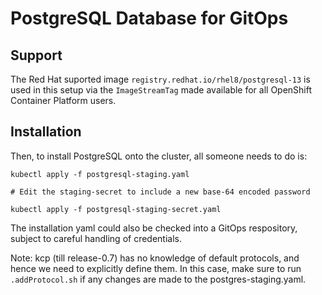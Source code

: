 # PostgreSQL Database for GitOps 

## Support

The Red Hat suported image `registry.redhat.io/rhel8/postgresql-13` is used in this setup via the `ImageStreamTag` made
available for all OpenShift Container Platform users.


## Installation

Then, to install PostgreSQL onto the cluster, all someone needs to do is:
```
kubectl apply -f postgresql-staging.yaml

# Edit the staging-secret to include a new base-64 encoded password

kubectl apply -f postgresql-staging-secret.yaml
```

The installation yaml could also be checked into a GitOps respository, subject to careful handling of credentials.


Note: kcp (till release-0.7) has no knowledge of default protocols, and hence we need to explicitly define them. In this case, make sure to run `.addProtocol.sh` if any changes are made to the postgres-staging.yaml. 